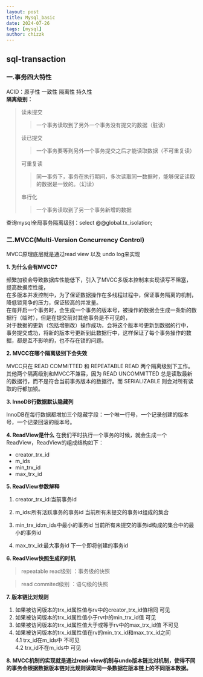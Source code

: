 ```yaml
---
layout: post
title: Mysql_basic
date: 2024-07-26
tags: [mysql]
author: chizzk
---
```

## sql-transaction
### 一.事务四大特性
ACID：原子性 一致性 隔离性 持久性<br>
**隔离级别：**
>读未提交
>>一个事务读取到了另外一个事务没有提交的数据（脏读）
>
>读已提交
>>一个事务要等到另外一个事务提交之后才能读取数据（不可重复读）
>
>可重复读
>>同一事务下，事务在执行期间，多次读取同一数据时，能够保证读取的数据是一致的。（幻读）
>
>串行化
>>一个事务读取到了另一个事务新增的数据

查询mysql全局事务隔离级别：select @@global.tx_isolation;

### 二.MVCC(Multi-Version Concurrency Control)
MVCC原理底层就是通过read view 以及 undo log来实现<br>

**1. 为什么会有MVCC?**<br>

频繁加锁会导致数据库性能低下，引入了MVCC多版本控制来实现读写不阻塞，提高数据库性能，<br>
在多版本并发控制中，为了保证数据操作在多线程过程中，保证事务隔离的机制，降低锁竞争的压力，保证较高的并发量。<br>
在每开启一个事务时，会生成一个事务的版本号，被操作的数据会生成一条新的数据行（临时），但是在提交前对其他事务是不可见的，<br>
对于数据的更新（包括增删改）操作成功，会将这个版本号更新到数据的行中，<br>
事务提交成功，将新的版本号更新到此数据行中，这样保证了每个事务操作的数据，都是互不影响的，也不存在锁的问题。<br>

**2. MVCC在哪个隔离级别下会失效**<br>

MVCC只在 READ COMMITTED 和 REPEATABLE READ 两个隔离级别下工作。<br>
其他两个隔离级别和MVCC不兼容，因为 READ UNCOMMITTED 总是读取最新的数据行，而不是符合当前事务版本的数据行。而 SERIALIZABLE 则会对所有读取的行都加锁。<br>

**3. InnoDB行数据默认隐藏列**<br>

InnoDB在每行数据都增加三个隐藏字段：一个唯一行号，一个记录创建的版本号，一个记录回滚的版本号。<br>

**4. ReadView是什么**
在我们平时执行一个事务的时候，就会生成一个ReadView，ReadView的组成结构如下：<br>
- creator_trx_id
- m_ids
- min_trx_id
- max_trx_id

**5. ReadView参数解释**
1. creator_trx_id:当前事务id
2. m_ids:所有活跃事务的事务id 当前所有未提交的事务id组成的集合
  
3. min_trx_id:m_ids中最小的事务id  当前所有未提交的事务id构成的集合中的最小的事务id
4. max_trx_id:最大事务id  下一个即将创建的事务id

**6. ReadView快照生成的时机**

>repeatable read级别 ：事务级的快照

>read commited级别 ：语句级的快照

**7. 版本链比对规则**
1. 如果被访问版本的trx_id属性值与rv中的creator_trx_id值相同 可见
2. 如果被访问版本的trx_id属性值小于rv中的min_trx_id值 可见
3. 如果被访问版本的trx_id属性值大于或等于rv中的max_trx_id值 不可见
4. 如果被访问版本的trx_id属性值在rv的min_trx_id和max_trx_id之间<br>
    4.1 trx_id在m_ids中 不可见<br>
    4.2 trx_id不在m_ids中 可见<br>

**8. MVCC机制的实现就是通过read-view机制与undo版本链比对机制，使得不同的事务会根据数据版本链对比规则读取同一条数据在版本链上的不同版本数据。**